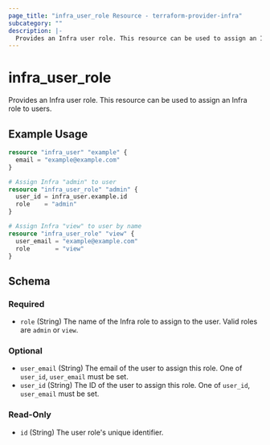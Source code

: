 ```yaml
---
page_title: "infra_user_role Resource - terraform-provider-infra"
subcategory: ""
description: |-
  Provides an Infra user role. This resource can be used to assign an Infra role to users.
---
```


# infra_user_role

Provides an Infra user role. This resource can be used to assign an Infra role to users.

## Example Usage

```terraform
resource "infra_user" "example" {
  email = "example@example.com"
}

# Assign Infra "admin" to user
resource "infra_user_role" "admin" {
  user_id = infra_user.example.id
  role    = "admin"
}

# Assign Infra "view" to user by name
resource "infra_user_role" "view" {
  user_email = "example@example.com"
  role       = "view"
}
```

<!-- schema generated by tfplugindocs -->
## Schema

### Required

- `role` (String) The name of the Infra role to assign to the user. Valid roles are `admin` or `view`.

### Optional

- `user_email` (String) The email of the user to assign this role. One of `user_id`, `user_email` must be set.
- `user_id` (String) The ID of the user to assign this role. One of `user_id`, `user_email` must be set.

### Read-Only

- `id` (String) The user role's unique identifier.


